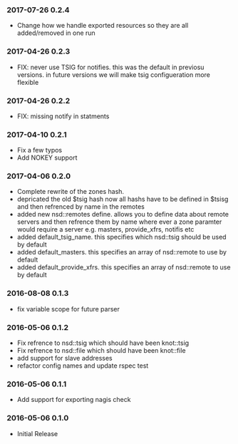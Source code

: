 ### 2017-07-26 0.2.4
* Change how we handle exported resources so they are all added/removed in one run

### 2017-04-26 0.2.3
* FIX: never use TSIG for notifies.  this was the default in previosu versions.  in future versions we will make tsig configueration more flexible

### 2017-04-26 0.2.2
* FIX: missing notify in statments

### 2017-04-10 0.2.1
* Fix a few typos
* Add NOKEY support

### 2017-04-06 0.2.0
* Complete rewrite of the zones hash.
* depricated the old $tsig hash now all hashs have to be defined in $tsisg and then refrenced by name in the remotes
* added new nsd::remotes define.  allows you to define data about remote servers and then refrence them by name where ever a zone paramter would require a server e.g. masters, provide_xfrs, notifis etc
* added default_tsig_name.  this specifies which nsd::tsig should be used by default
* added default_masters.  this specifies an array of nsd::remote to use by default
* added default_provide_xfrs.  this specifies an array of nsd::remote to use by default

### 2016-08-08 0.1.3
* fix variable scope for future parser

### 2016-05-06 0.1.2
* Fix refrence to nsd::tsig which should have been knot::tsig
* Fix refrence to nsd::file which should have been knot::file
* add support for slave addresses
* refactor config names and update rspec test

### 2016-05-06 0.1.1
* Add support for exporting nagis check

### 2016-05-06 0.1.0
* Initial Release
